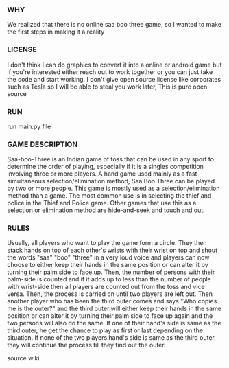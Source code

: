 ### WHY
We realized that there is no online saa boo three game, so I wanted to make the first steps in making it a reality


### LICENSE
I don't think I can do graphics to convert it into a online or android game but if you're interested either reach
out to work together or you can just take the code and start working. I don't give open source license like corporates
such as Tesla so I will be able to steal you work later, This is pure open source

### RUN
run main.py file

### GAME DESCRIPTION
Saa-boo-Three is an Indian game of toss that can be used in any sport to determine the order of playing, especially if it is a singles competition involving three or more players. A hand game used mainly as a fast simultaneous selection/elimination method, Saa Boo Three can be played by two or more people. This game is mostly used as a selection/elimination method than a game. The most common use is in selecting the thief and police in the Thief and Police game. Other games that use this as a selection or elimination method are hide-and-seek and touch and out.

### RULES
Usually, all players who want to play the game form a circle. They then stack hands on top of each other's wrists with their wrist on top and shout the words "saa" "boo" "three" in a very loud voice and players can now choose to either keep their hands in the same position or can alter it by turning their palm side to face up. Then, the number of persons with their palm-side is counted and if it adds up to less than the number of people with wrist-side then all players are counted out from the toss and vice versa. Then, the process is carried on until two players are left out. Then another player who has been the third outer comes and says "Who copies me is the outer?" and the third outer will either keep their hands in the same position or can alter it by turning their palm side to face up again and the two persons will also do the same. If one of their hand's side is same as the third outer, he get the chance to play as first or last depending on the situation. If none of the two players hand's side is same as the third outer, they will continue the process till they find out the outer.

source wiki
